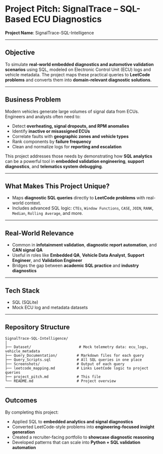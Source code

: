 # Project Pitch: SignalTrace – SQL-Based ECU Diagnostics

**Project Name**: SignalTrace-SQL-Intelligence  

---
## Objective
To simulate **real-world embedded diagnostics and automotive validation scenarios** using SQL, modeled on Electronic Control Unit (ECU) logs and vehicle metadata. The project maps these practical queries to **LeetCode problems** and converts them into **domain-relevant diagnostic solutions**.

---

## Business Problem
Modern vehicles generate large volumes of signal data from ECUs. Engineers and analysts often need to:
- Detect **overheating, signal dropouts, and RPM anomalies**
- Identify **inactive or misassigned ECUs**
- Correlate faults with **geographic zones and vehicle types**
- Rank components by **failure frequency**
- Clean and normalize logs for **reporting and escalation**

This project addresses those needs by demonstrating how **SQL analytics** can be a powerful tool in **embedded validation engineering**, **support diagnostics**, and **telematics system debugging**.

---

## What Makes This Project Unique?
- Maps **diagnostic SQL queries** directly to **LeetCode problems** with real-world context.
- Includes advanced SQL logic: `CTEs`, `Window Functions`, `CASE`, `JOIN`, `RANK`, `Median`, `Rolling Average`, and more.

---

## Real-World Relevance
- Common in **infotainment validation**, **diagnostic report automation**, and **CAN signal QA**
- Useful in roles like **Embedded QA**, **Vehicle Data Analyst**, **Support Engineer**, and **Validation Engineer**
- Bridges the gap between **academic SQL practice** and **industry diagnostics**

---

## Tech Stack
- SQL (SQLite)
- Mock ECU log and metadata datasets

---

## Repository Structure

```
SignalTrace-SQL-Intelligence/
│
├── Dataset/                      # Mock telemetry data: ecu_logs, vehicle_metadata
├── Query_Documentation/         # Markdown files for each query
├── Query_Scripts.sql            # All SQL queries in one place
├── Screenshots/                 # Output of each query
├── leetcode_mapping.md          # Links LeetCode logic to project queries
├── project_pitch.md             # This file
└── README.md                    # Project overview
```

---

## Outcomes
By completing this project:
- Applied SQL to **embedded analytics and signal diagnostics**
- Converted LeetCode-style problems into **engineering-focused insight generation**
- Created a recruiter-facing portfolio to **showcase diagnostic reasoning**
- Developed patterns that can scale into **Python + SQL validation automation**


